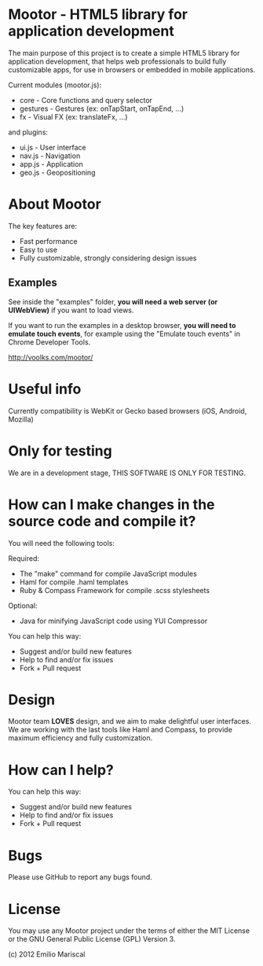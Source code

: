 
# Mootor - HTML5 library for application development

The main purpose of this project is to create a simple HTML5 library for application development, that helps web professionals to build fully customizable apps, for use in browsers or embedded in mobile applications.

Current modules (mootor.js):

* core - Core functions and query selector
* gestures - Gestures (ex: onTapStart, onTapEnd, ...)
* fx - Visual FX (ex: translateFx, ...)

and plugins:

* ui.js - User interface
* nav.js - Navigation
* app.js - Application
* geo.js - Geopositioning

# About Mootor

The key features are:

* Fast performance
* Easy to use
* Fully customizable, strongly considering design issues

## Examples

See inside the "examples" folder, **you will need a web server (or UIWebView)** if you want to load views. 

If you want to run the examples in a desktop browser, **you will need to emulate touch events**, for example using the "Emulate touch events" in Chrome Developer Tools.

http://voolks.com/mootor/

# Useful info

Currently compatibility is WebKit or Gecko based browsers (iOS, Android, Mozilla)

# Only for testing

We are in a development stage, THIS SOFTWARE IS ONLY FOR TESTING.

# How can I make changes in the source code and compile it?

You will need the following tools:

Required:

* The "make" command for compile JavaScript modules
* Haml for compile .haml templates
* Ruby & Compass Framework for compile .scss stylesheets

Optional:

* Java for minifying JavaScript code using YUI Compressor 

You can help this way:

* Suggest and/or build new features
* Help to find and/or fix issues
* Fork + Pull request

# Design

Mootor team **LOVES** design, and we aim to make delightful user interfaces. 
We are working with the last tools like Haml and Compass, to provide maximum 
efficiency and fully customization.

# How can I help?

You can help this way:

* Suggest and/or build new features
* Help to find and/or fix issues
* Fork + Pull request

# Bugs

Please use GitHub to report any bugs found. 

# License

You may use any Mootor project under the terms of either the MIT License or the GNU General Public License (GPL) Version 3.

(c) 2012 Emilio Mariscal

